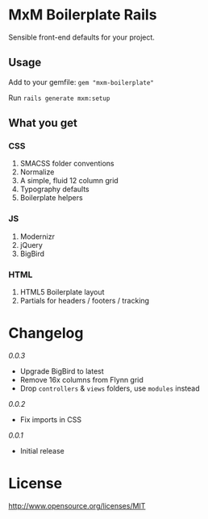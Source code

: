 # MxM Boilerplate Rails

Sensible front-end defaults for your project.

## Usage

Add to your gemfile: ``gem "mxm-boilerplate"``

Run ``rails generate mxm:setup``

## What you get

### CSS

1. SMACSS folder conventions
2. Normalize
3. A simple, fluid 12 column grid
4. Typography defaults
5. Boilerplate helpers

### JS

1. Modernizr
2. jQuery
3. BigBird

### HTML

1. HTML5 Boilerplate layout
2. Partials for headers / footers / tracking

# Changelog

*0.0.3* 
- Upgrade BigBird to latest
- Remove 16x columns from Flynn grid
- Drop `controllers` & `views` folders, use `modules` instead

*0.0.2* 
- Fix imports in CSS

*0.0.1*
- Initial release

# License

http://www.opensource.org/licenses/MIT

